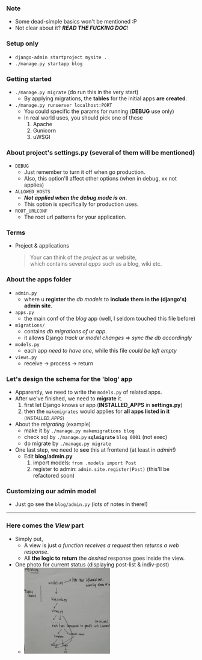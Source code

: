
### Note
- Some dead-simple basics won't be mentioned :P 
- Not clear about it? ***READ THE FUCKING DOC***! 

### Setup only 
- ```django-admin startproject mysite .```
- ```./manage.py startapp blog```

### Getting started 
- ```./manage.py migrate``` (do run this in the very start)
    - By applying migrations, the **tables** for the initial apps **are created**.
- ```./manage.py runserver localhost:PORT``` 
    - You could specific the params for running (**DEBUG** use only)
    - In real world uses, you should pick one of these
        1. Apache
        2. Gunicorn
        3. uWSGI

### About project's **settings.py** (several of them will be mentioned)
- ```DEBUG```
    - Just remember to turn it off when go production. 
    - Also, this option'll affect other options (when in debug, xx not applies)
- ```ALLOWED_HOSTS```
    - ***Not applied when the debug mode is on***.
    - This option is specifically for production uses.
- ```ROOT_URLCONF```
    - The root url patterns for your application. 
    
### Terms 
- Project & applications 
    > Your can think of the *project* as ur website, <br>which contains several *apps* such as a blog, wiki etc.
    
### About the apps folder 
- ```admin.py```
    - where u **register** the *db models* to **include them in the (django's) admin site**. 
- ```apps.py```
    - the main conf of the *blog* app (well, I seldom touched this file before)
- ```migrations/```
    - contains *db migrations of ur app*. 
    - it allows Django *track ur model changes* => *sync the db accordingly* 
- ```models.py```
    - each app *need to have one*, while this file *could be left empty* 
- ```views.py```
    - receive -> process -> return 
    
### Let's design the schema for the 'blog' app
- Apparently, we need to write the ```models.py``` of related apps. 
- After we've finished, we need to **migrate** it. 
    1. first let Django knows ur app (**INSTALLED_APPS** in **settings.py**)
    2. then the ```makemigrates``` would applies for **all apps listed in it** <small>(*INSTALLED_APPS*)</small>
- About the *migrating* (example)
    - make it by ```./manage.py makemigrations blog```
    - check sql by ```./manage.py``` **```sqlmigrate```** ```blog 0001``` (not exec)
    - do migrate by ```./manage.py migrate```
- One last step, we need to **see** this at frontend (at least in *admin*!)
    - Edit **blog/admin.py**
        1. import models: ```from .models import Post```
        2. register to admin: ```admin.site.register(Post)``` (this'll be refactored soon)
        
### Customizing our admin model
- Just go see the ```blog/admin.py``` (lots of notes in there!)

-----------

### Here comes the *View* part 
- Simply put, 
    - A view is just *a function receives a request* then *returns a web response*.
    - All **the logic to return** the *desired* response goes inside the view. 
- One photo for current status (displaying post-list & indiv-post)
    - <img src="../img/img_chapter_01/0001_procedure.jpg" width=50% height=50%>
